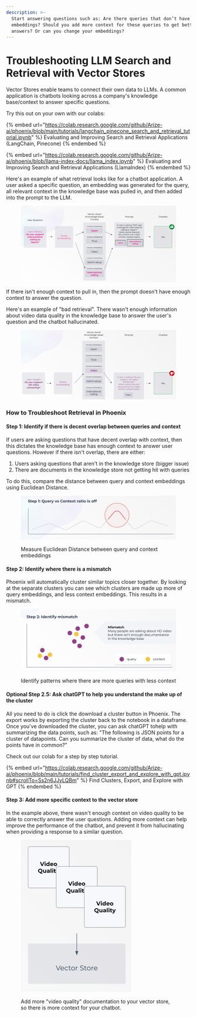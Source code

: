 ```yaml
---
description: >-
  Start answering questions such as: Are there queries that don’t have context
  embeddings? Should you add more context for these queries to get better
  answers? Or can you change your embeddings?
---
```


# Troubleshooting LLM Search and Retrieval with Vector Stores

Vector Stores enable teams to connect their own data to LLMs. A common application is chatbots looking across a company's knowledge base/context to answer specific questions.&#x20;

Try this out on your own with our colabs:

{% embed url="https://colab.research.google.com/github/Arize-ai/phoenix/blob/main/tutorials/langchain_pinecone_search_and_retrieval_tutorial.ipynb" %}
Evaluating and Improving Search and Retrieval Applications (LangChain, Pinecone)
{% endembed %}

{% embed url="https://colab.research.google.com/github/Arize-ai/phoenix/blob/llama-index-docs/llama_index.ipynb" %}
Evaluating and Improving Search and Retrieval Applications (LlamaIndex)
{% endembed %}

Here's an example of what retrieval looks like for a chatbot application. A user asked a specific question, an embedding was generated for the query, all relevant context in the knowledge base was pulled in, and then added into the prompt to the LLM.

<figure><img src="../.gitbook/assets/image (3).png" alt=""><figcaption></figcaption></figure>

If there isn't enough context to pull in, then the prompt doesn't have enough context to answer the question.&#x20;

Here's an example of "bad retrieval". There wasn't enough information about video data quality in the knowledge base to answer the user's question and the chatbot hallucinated.

<figure><img src="../.gitbook/assets/image (7).png" alt=""><figcaption></figcaption></figure>

### How to Troubleshoot Retrieval in Phoenix

#### Step 1: Identify if there is decent overlap between queries and context&#x20;

If users are asking questions that have decent overlap with context, then this dictates the knowledge base has enough context to answer user questions. However if there isn't overlap, there are either:

1. Users asking questions that aren't in the knowledge store (bigger issue)
2. There are documents in the knowledge store not getting hit with queries

To do this, compare the distance between query and context embeddings using Euclidean Distance.

<figure><img src="../.gitbook/assets/image (5).png" alt=""><figcaption><p>Measure Euclidean Distance between query and context embeddings</p></figcaption></figure>

#### Step 2: Identify where there is a mismatch

Phoenix will automatically cluster similar topics closer together. By looking at the separate clusters you can see which clusters are made up more of query embeddings, and less context embeddings. This results in a mismatch.&#x20;

<figure><img src="../.gitbook/assets/image (8).png" alt=""><figcaption><p>Identify patterns where there are more queries with less context </p></figcaption></figure>

#### Optional Step 2.5: Ask chatGPT to help you understand the make up of the cluster

All you need to do is click the download a cluster button in Phoenix. The export works by exporting the cluster back to the notebook in a dataframe. Once you've downloaded the cluster, you can ask chatGPT tohelp with summarizing the data points, such as: "The following is JSON points for a cluster of datapoints. Can you summarize the cluster of data, what do the points have in common?"

Check out our colab for a step by step tutorial.&#x20;

{% embed url="https://colab.research.google.com/github/Arize-ai/phoenix/blob/main/tutorials/find_cluster_export_and_explore_with_gpt.ipynb#scrollTo=Ss2n6JJyLQBm" %}
Find Clusters, Export, and Explore with GPT
{% endembed %}

#### Step 3: Add more specific context to the vector store

In the example above, there wasn't enough context on video quality to be able to correctly answer the user questions. Adding more context can help improve the performance of the chatbot, and prevent it from hallucinating when providing a response to a similar question.&#x20;

<figure><img src="../.gitbook/assets/image (2).png" alt="" width="301"><figcaption><p>Add more "video quality" documentation to your vector store, so there is more context for your chatbot. </p></figcaption></figure>
